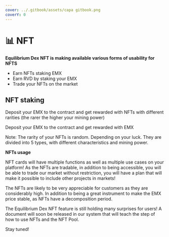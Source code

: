 ```yaml
---
cover: ../.gitbook/assets/capa gitbook.png
coverY: 0
---
```


# 📊 NFT



**Equilibrium Dex  NFT is making available various forms of usability for NFTS**

* Earn NFTs staking EMX&#x20;
* Earn RVD by staking your EMX &#x20;
* Trade your NFTs on the market

## **NFT staking** <a href="#nft-staking" id="nft-staking"></a>

​Deposit your EMX to the contract and get rewarded with NFTs with different rarities (the rarer the higher your mining power)

Deposit your EMX to the contract and get rewarded with EMX&#x20;

Note: The rarity of your NFTs is random. Depending on your luck. They are divided into 5 types, with different characteristics and mining power.



**NFTs usage**

NFT cards will have multiple functions as well as multiple use cases on your platform! As the NFTs are tradable, in addition to being accessible, you will be able to trade our market without restriction, you will have a plan that will make it possible to include other projects in markets!

The NFTs are likely to be very appreciable for customers as they are considerably high. In addition to being a great instrument to make the EMX price stable, as NFTs have a decomposition period.

The Equilibrium Dex NFT feature is still holding many surprises for users! A document will soon be released in our system that will teach the step of how to use NFTs and the NFT Pool.

Stay tuned!
